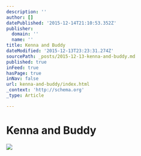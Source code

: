 ```yaml
---
description: ''
author: []
datePublished: '2015-12-14T21:10:53.352Z'
publisher:
  domain: ''
  name: ''
title: Kenna and Buddy
dateModified: '2015-12-13T23:23:31.274Z'
sourcePath: _posts/2015-12-13-kenna-and-buddy.md
published: true
inFeed: true
hasPage: true
inNav: false
url: kenna-and-buddy/index.html
_context: 'http://schema.org'
_type: Article

---
```

# Kenna and Buddy
![](https://the-grid-user-content.s3-us-west-2.amazonaws.com/110024dc-04b9-40f2-9482-ec7bad9d1cd2.png)
